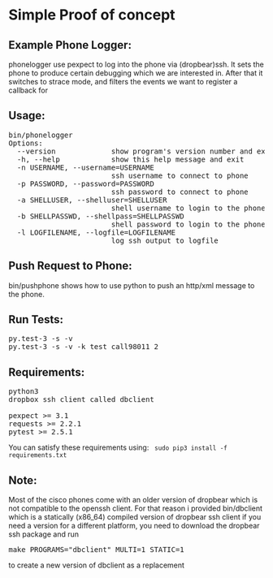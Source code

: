 Simple Proof of concept
=======================
Example Phone Logger:
---------------------
phonelogger use pexpect to log into the phone via (dropbear)ssh. 
It sets the phone to produce certain debugging which we are interested in.
After that it switches to strace mode, and filters the events we want to
register a callback for

Usage: 
--------------------------------
<pre>
bin/phonelogger <hostname>
Options:
  --version             show program's version number and exit
  -h, --help            show this help message and exit
  -n USERNAME, --username=USERNAME
                        ssh username to connect to phone
  -p PASSWORD, --password=PASSWORD
                        ssh password to connect to phone
  -a SHELLUSER, --shelluser=SHELLUSER
                        shell username to login to the phone
  -b SHELLPASSWD, --shellpass=SHELLPASSWD
                        shell password to login to the phone
  -l LOGFILENAME, --logfile=LOGFILENAME
                        log ssh output to logfile
</pre>

Push Request to Phone:
----------------------
bin/pushphone shows how to use python to push an http/xml message to the phone.

Run Tests:
------
<pre>
py.test-3 -s -v
py.test-3 -s -v -k test_call98011_2
</pre>

Requirements:
-------------
<pre>
python3
dropbox ssh client called dbclient

pexpect >= 3.1
requests >= 2.2.1
pytest >= 2.5.1
</pre>

You can satisfy these requirements using:
<code>
sudo pip3 install -f requirements.txt
</code>

Note:
-----
Most of the cisco phones come with an older version of dropbear which is not
compatible to the openssh client.
For that reason i provided bin/dbclient which is a statically (x86_64) compiled version of dropbear ssh client
if you need a version for a different platform, you need to download the dropbear ssh package and run
<pre>
make PROGRAMS="dbclient" MULTI=1 STATIC=1
</pre>
to create a new version of dbclient as a replacement
